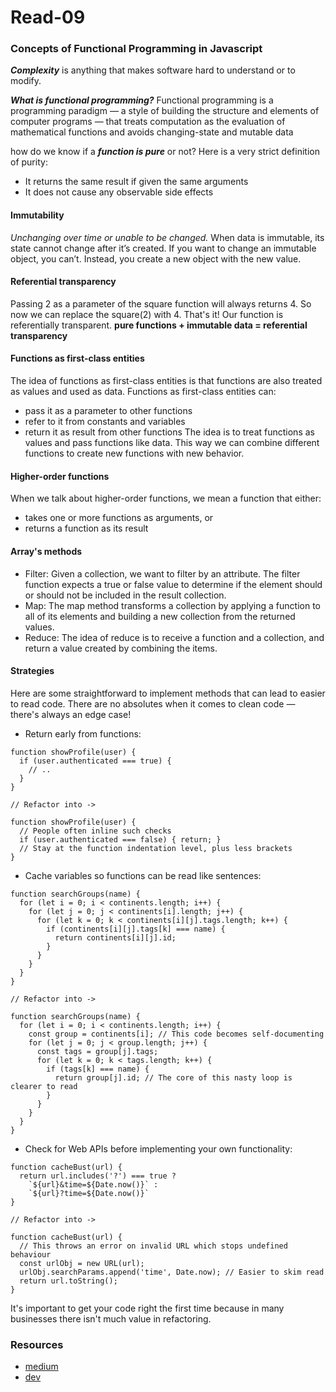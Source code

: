 # Read-09

### Concepts of Functional Programming in Javascript
***Complexity*** is anything that makes software hard to understand or to modify.

***What is functional programming?***
Functional programming is a programming paradigm — a style of building the structure and elements of computer programs — that treats computation as the evaluation of mathematical functions and avoids changing-state and mutable data 

how do we know if a ***function is pure*** or not? Here is a very strict definition of purity:
* It returns the same result if given the same arguments
* It does not cause any observable side effects

#### Immutability
*Unchanging over time or unable to be changed.*
When data is immutable, its state cannot change after it’s created. If you want to change an immutable object, you can’t. Instead, you create a new object with the new value.

#### Referential transparency
Passing 2 as a parameter of the square function will always returns 4. So now we can replace the square(2) with 4. That's it! Our function is referentially transparent.
**pure functions + immutable data = referential transparency**

#### Functions as first-class entities
The idea of functions as first-class entities is that functions are also treated as values and used as data.
Functions as first-class entities can:
* pass it as a parameter to other functions 
* refer to it from constants and variables
* return it as result from other functions
The idea is to treat functions as values and pass functions like data. This way we can combine different functions to create new functions with new behavior.
#### Higher-order functions
When we talk about higher-order functions, we mean a function that either:
* takes one or more functions as arguments, or
* returns a function as its result
#### Array's methods
* Filter: Given a collection, we want to filter by an attribute. The filter function expects a true or false value to determine if the element should or should not be included in the result collection.
* Map: The map method transforms a collection by applying a function to all of its elements and building a new collection from the returned values.
* Reduce: The idea of reduce is to receive a function and a collection, and return a value created by combining the items.
#### Strategies
Here are some straightforward to implement methods that can lead to easier to read code. There are no absolutes when it comes to clean code — there's always an edge case!
* Return early from functions:
```
function showProfile(user) {
  if (user.authenticated === true) {
    // ..
  }
}

// Refactor into ->

function showProfile(user) {
  // People often inline such checks
  if (user.authenticated === false) { return; }
  // Stay at the function indentation level, plus less brackets
}
```
* Cache variables so functions can be read like sentences:
```
function searchGroups(name) {
  for (let i = 0; i < continents.length; i++) {
    for (let j = 0; j < continents[i].length; j++) {
      for (let k = 0; k < continents[i][j].tags.length; k++) {
        if (continents[i][j].tags[k] === name) {
          return continents[i][j].id;
        }
      }
    }
  }
}

// Refactor into ->

function searchGroups(name) {
  for (let i = 0; i < continents.length; i++) {
    const group = continents[i]; // This code becomes self-documenting
    for (let j = 0; j < group.length; j++) {
      const tags = group[j].tags;
      for (let k = 0; k < tags.length; k++) {
        if (tags[k] === name) {
          return group[j].id; // The core of this nasty loop is clearer to read
        }
      }
    }
  }
}
```
* Check for Web APIs before implementing your own functionality:
```
function cacheBust(url) {
  return url.includes('?') === true ?
    `${url}&time=${Date.now()}` :
    `${url}?time=${Date.now()}`
}

// Refactor into ->

function cacheBust(url) {
  // This throws an error on invalid URL which stops undefined behaviour
  const urlObj = new URL(url);
  urlObj.searchParams.append('time', Date.now); // Easier to skim read
  return url.toString();
}
```
It's important to get your code right the first time because in many businesses there isn't much value in refactoring.
### Resources
* [medium](https://medium.com/the-renaissance-developer/concepts-of-functional-programming-in-javascript-6bc84220d2aa)
* [dev](https://dev.to/healeycodes/refactoring-javascript-for-performance-and-readability-with-examples-1hec)